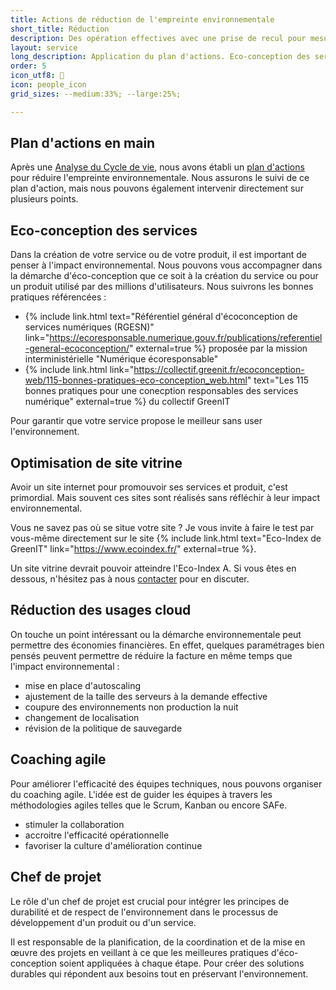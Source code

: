 ```yaml
---
title: Actions de réduction de l'empreinte environnementale
short_title: Réduction
description: Des opération effectives avec une prise de recul pour mesurer l'impact réel
layout: service
long_description: Application du plan d'actions. Eco-conception des services numériques. Politique d'achats responsables. Pilotage et suivi des tâches. Mesure de l'amélioration effective.
order: 5
icon_utf8: 🚧
icon: people_icon
grid_sizes: --medium:33%; --large:25%;

---
```


## Plan d'actions en main

Après une [Analyse du Cycle de vie](/services/analyse_cycle_vie.html), nous avons établi un [plan d'actions](/services/strategie_reduction.html) pour réduire l'empreinte environnementale. Nous assurons le suivi de ce plan d'action, mais nous pouvons également intervenir directement sur plusieurs points.

## Eco-conception des services

Dans la création de votre service ou de votre produit, il est important de penser à l'impact environnemental. 
Nous pouvons vous accompagner dans la démarche d'éco-conception que ce soit à la création du service ou pour un produit utilisé par des millions d'utilisateurs.
Nous suivrons les bonnes pratiques référencées :
- {% include link.html text="Référentiel général d'écoconception de services numériques (RGESN)" link="https://ecoresponsable.numerique.gouv.fr/publications/referentiel-general-ecoconception/" external=true %} proposée par la mission interministérielle "Numérique écoresponsable"
- {% include link.html link="https://collectif.greenit.fr/ecoconception-web/115-bonnes-pratiques-eco-conception_web.html" text="Les 115 bonnes pratiques pour une conecption responsables des services numérique" external=true %} du collectif GreenIT

Pour garantir que votre service propose le meilleur sans user l'environnement.

## Optimisation de site vitrine

Avoir un site internet pour promouvoir ses services et produit, c'est primordial. Mais souvent ces sites sont réalisés sans réfléchir à leur impact environnemental.

Vous ne savez pas où se situe votre site ? Je vous invite à faire le test par vous-même directement sur le site {% include link.html text="Eco-Index de GreenIT" link="https://www.ecoindex.fr/" external=true %}.

Un site vitrine devrait pouvoir atteindre l'Eco-Index A. Si vous êtes en dessous, n'hésitez pas à nous [contacter](/contact.html) pour en discuter.

## Réduction des usages cloud

On touche un point intéressant ou la démarche environnementale peut permettre des économies financières. En effet, quelques paramétrages bien pensés peuvent permettre de réduire la facture en même temps que l'impact environnemental :
- mise en place d'autoscaling
- ajustement de la taille des serveurs à la demande effective
- coupure des environnements non production la nuit
- changement de localisation
- révision de la politique de sauvegarde

## Coaching agile

Pour améliorer l'efficacité des équipes techniques, nous pouvons organiser du coaching agile. L'idée est de guider les équipes à travers les méthodologies agiles telles que le Scrum, Kanban ou encore SAFe.

- stimuler la collaboration
- accroitre l'efficacité opérationnelle
- favoriser la culture d'amélioration continue

## Chef de projet

Le rôle d'un chef de projet est crucial pour intégrer les principes de durabilité et de respect de l'environnement dans le processus de développement d'un produit ou d'un service.

Il est responsable de la planification, de la coordination et de la mise en œuvre des projets en veillant à ce que les meilleures pratiques d'éco-conception soient appliquées à chaque étape. Pour créer des solutions durables qui répondent aux besoins tout en préservant l'environnement.


